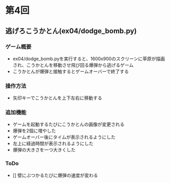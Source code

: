 # 第4回
## 逃げろこうかとん(ex04/dodge_bomb.py)
### ゲーム概要
- ex04/dodge_bomb.pyを実行すると、1600x900のスクリーンに草原が描画され、こうかとんを移動させ飛び回る爆弾から逃げるゲーム
- こうかとんが爆弾と接触するとゲームオーバーで終了する
### 操作方法
- 矢印キーでこうかとんを上下左右に移動する
### 追加機能
- ゲームを起動するたびにこうかとんの画像が変更される
- 爆弾を2個に増やした
- ゲームオーバー後にタイムが表示されるようにした
- 左上に経過時間が表示されるようにした
- 爆弾の大きさを一つ大きくした
### ToDo
- [] 壁にぶつかるたびに爆弾の速度が変わる